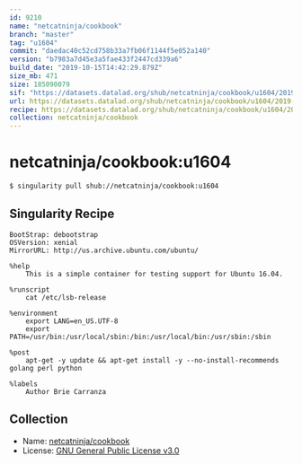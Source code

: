 ```yaml
---
id: 9210
name: "netcatninja/cookbook"
branch: "master"
tag: "u1604"
commit: "daedac40c52cd758b33a7fb06f1144f5e052a140"
version: "b7983a7d45e3a5fae433f2447cd339a6"
build_date: "2019-10-15T14:42:29.879Z"
size_mb: 471
size: 185090079
sif: "https://datasets.datalad.org/shub/netcatninja/cookbook/u1604/2019-10-15-daedac40-b7983a7d/b7983a7d45e3a5fae433f2447cd339a6.simg"
url: https://datasets.datalad.org/shub/netcatninja/cookbook/u1604/2019-10-15-daedac40-b7983a7d/
recipe: https://datasets.datalad.org/shub/netcatninja/cookbook/u1604/2019-10-15-daedac40-b7983a7d/Singularity
collection: netcatninja/cookbook
---
```


# netcatninja/cookbook:u1604

```bash
$ singularity pull shub://netcatninja/cookbook:u1604
```

## Singularity Recipe

```singularity
BootStrap: debootstrap
OSVersion: xenial
MirrorURL: http://us.archive.ubuntu.com/ubuntu/

%help
    This is a simple container for testing support for Ubuntu 16.04.

%runscript
    cat /etc/lsb-release
    
%environment
    export LANG=en_US.UTF-8
    export PATH=/usr/bin:/usr/local/sbin:/bin:/usr/local/bin:/usr/sbin:/sbin

%post
    apt-get -y update && apt-get install -y --no-install-recommends golang perl python

%labels
    Author Brie Carranza
```

## Collection

 - Name: [netcatninja/cookbook](https://github.com/netcatninja/cookbook)
 - License: [GNU General Public License v3.0](https://api.github.com/licenses/gpl-3.0)

